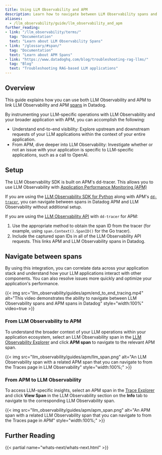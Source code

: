 ```yaml
--- 
title: Using LLM Observability and APM
description: Learn how to navigate between LLM Observability spans and APM spans so you can gain insights into LLM-specific operations and your broader application ecosystem.
aliases:
  - /llm_observability/guide/llm_observability_and_apm
further_reading: 
- link: "/llm_observability/terms/" 
  tag: "Documentation" 
  text: "Learn about LLM Observability Spans"
- link: "/glossary/#span/" 
  tag: "Documentation" 
  text: "Learn about APM Spans"
- link: "https://www.datadoghq.com/blog/troubleshooting-rag-llms/"
  tag: "Blog"
  text: "Troubleshooting RAG-based LLM applications"
---
```


## Overview

This guide explains how you can use both LLM Observability and APM to link LLM Observability and APM [spans][6] in Datadog. 

By instrumenting your LLM-specific operations with LLM Observability and your broader application with APM, you can accomplish the following:



* Understand end-to-end visibility: Explore upstream and downstream requests of your LLM applications within the context of your entire application.
* From APM, dive deeper into LLM Observability: Investigate whether or not an issue with your application is specific to LLM-specific applications, such as a call to OpenAI.

## Setup

The LLM Observability SDK is built on APM's dd-tracer. This allows you to use LLM Observability with [Application Performance Monitoring (APM)][7]

If you are using the [LLM Observability SDK for Python][1] along with APM's [`dd-tracer`][2], you can navigate between spans in Datadog APM and LLM Observability without additional setup.

If you are using the [LLM Observability API][3] with `dd-tracer` for APM:

1. Use the appropriate method to obtain the span ID from the tracer (for example, using `span.Context().SpanID()` for the Go tracer).
1. Include the captured span IDs in all of the LLM Observability API requests. This links APM and LLM Observability spans in Datadog.

## Navigate between spans

By using this integration, you can correlate data across your application stack and understand how your LLM applications interact with other components. You can also resolve issues more quickly and optimize your application's performance.

{{< img src="llm_observability/guides/apm/end_to_end_tracing.mp4" alt="This video demonstrates the ability to navigate between LLM Observability spans and APM spans in Datadog" style="width:100%" video=true >}}

### From LLM Observability to APM

To understand the broader context of your LLM operations within your application ecosystem, select an LLM Observability span in the [LLM Observability Explorer][4] and click **APM span** to navigate to the relevant APM span.

{{< img src="llm_observability/guides/apm/llm_span.png" alt="An LLM Observability span with a related APM span that you can navigate to from the Traces page in LLM Observability" style="width:100%;" >}}

### From APM to LLM Observability 

To access LLM-specific insights, select an APM span in the [Trace Explorer][5] and click **View Span** in the LLM Observability section on the **Info** tab to navigate to the corresponding LLM Observability span.

{{< img src="llm_observability/guides/apm/apm_span.png" alt="An APM span with a related LLM Observability span that you can navigate to from the Traces page in APM" style="width:100%;" >}}

## Further Reading

{{< partial name="whats-next/whats-next.html" >}}

[1]: /llm_observability/setup/sdk/
[2]: /tracing/trace_collection/automatic_instrumentation/dd_libraries/
[3]: /llm_observability/setup/api/
[4]: https://app.datadoghq.com/llm/traces
[5]: https://app.datadoghq.com/apm/traces
[6]: /llm_observability/terms/#spans
[7]: /tracing